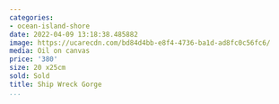 ```yaml
---
categories:
- ocean-island-shore
date: 2022-04-09 13:18:38.485882
image: https://ucarecdn.com/bd84d4bb-e8f4-4736-ba1d-ad8fc0c56fc6/
media: Oil on canvas
price: '380'
size: 20 x25cm
sold: Sold
title: Ship Wreck Gorge
...
```


